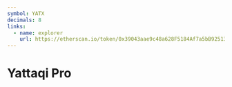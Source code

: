 ```yaml
---
symbol: YATX
decimals: 8
links:
  - name: explorer
    url: https://etherscan.io/token/0x39043aae9c48a628F5184Af7a5bB925137757B15
---
```


# Yattaqi Pro
